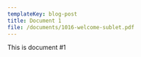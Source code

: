 ```yaml
---
templateKey: blog-post
title: Document 1
file: /documents/1016-welcome-sublet.pdf
---
```

T﻿his is document #1